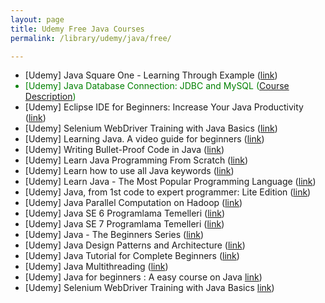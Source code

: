 ```yaml
---
layout: page
title: Udemy Free Java Courses
permalink: /library/udemy/java/free/

---
```


<ul>
<li>[Udemy] Java Square One - Learning Through Example (<a href="https://www.udemy.com/java-square-one-a-concise-course-with-examples/">link</a>)</li>
<li style="color:green">[Udemy] Java Database Connection: JDBC and MySQL  (<a href="https://www.udemy.com/how-to-connect-java-jdbc-to-mysql/">Course Description</a>)</li>
<li>[Udemy] Eclipse IDE for Beginners: Increase Your Java Productivity (<a href="https://www.udemy.com/luv2code-eclipse-ide-for-beginners/">link</a>)</li>
<li>[Udemy] Selenium WebDriver Training with Java Basics (<a href="https://www.udemy.com/selenium-training/">link</a>)</li>
<li>[Udemy] Learning Java. A video guide for beginners (<a href="https://www.udemy.com/java-tutorial-video/">link</a>)</li>
<li>[Udemy] Writing Bullet-Proof Code in Java (<a href="https://www.udemy.com/writing-bullet-proof-code-in-java/">link</a>)</li>
<li>[Udemy] Learn Java Programming From Scratch (<a href="https://www.udemy.com/learn-java-programming-from-scratch/">link</a>)</li>
<li>[Udemy] Learn how to use all Java keywords (<a href="https://www.udemy.com/learn-how-to-use-all-50-java-keywords/">link</a>)</li>
<li>[Udemy] Learn Java - The Most Popular Programming Language  (<a href="https://www.udemy.com/learn-java-the-most-popular-programming-language/">link</a>)</li>
<li>[Udemy] Java, from 1st code to expert programmer: Lite Edition (<a href="https://www.udemy.com/java-online-tutorials/">link</a>)</li>
<li>[Udemy] Java Parallel Computation on Hadoop (<a href="https://www.udemy.com/java-parallel-computation-on-hadoop-in-4-hours/">link</a>)</li>
<li>[Udemy] Java SE 6 Programlama Temelleri  (<a href="https://www.udemy.com/temel-java-egitim-dersleri/">link</a>)</li>
<li>[Udemy] Java SE 7 Programlama Temelleri (<a href="https://www.udemy.com/java-se-standard-edition/">link</a>)</li>
<li>[Udemy] Java - The Beginners Series (<a href="https://www.udemy.com/java-the-beginners-series/">link</a>)</li>
<li>[Udemy] Java Design Patterns and Architecture (<a href="https://www.udemy.com/java-design-patterns-tutorial/">link</a>)</li>
<li>[Udemy] Java Tutorial for Complete Beginners (<a href="https://www.udemy.com/java-tutorial/">link</a>)</li>
<li>[Udemy] Java Multithreading  (<a href="https://www.udemy.com/java-multithreading/">link</a>)</li>
<li>[Udemy] Java for beginners : A easy course on Java <a href="https://www.udemy.com/java-easy-tutorial/">link</a>)</li>
<li>[Udemy] Selenium WebDriver Training with Java Basics <a href="https://www.udemy.com/selenium-training/">link</a>)</li>
</ul>
